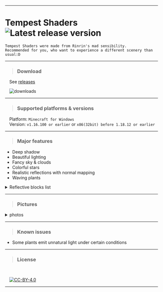 
---

# **Tempest Shaders** ![Latest release version](https://img.shields.io/github/v/release/Rinrin0413/Tempest_Shaders?color=000&label=Latest%20release&style=flat-square)

    Tempest Shaders were made from Rinrin's mad sensibility.
    Recommended for you, who want to experience a different scenery than usual:D

---

> ### Download 

&emsp;See [releases](https://github.com/Rinrin0413/Tempest_Shaders/releases)

&emsp;![downloads](https://img.shields.io/github/downloads/Rinrin0413/Tempest_Shaders/total?style=plastic)

---

> ### Supported platforms & versions

&emsp;Platform: `Minecraft for Windows`<br>
&emsp;Version: `v1.16.100 or earlier` or `x86(32bit) before 1.18.12 or earlier`

---

> ### Major features

- Deep shadow
- Beautiful lighting
- Fancy sky & clouds
- Colorful stars
- Realistic reflections with normal mapping
- Waving plants
 
<details>
<summary>Reflective blocks list</summary>
<div>

- Chiseled Deepslate
- Cracked Deepslate Bricks
- Cracked Deepslate Tiles
- Deepslate Bricks
- Deepslate {Coal, Copper, Diamond, Emerald, Gold, Iron, Lapis, Redstone} Ore
- Deepslate Tiles
- Polished Deepslate
- {Crimson, Warped} Stem
- Amethyst Block
- Amethyst Cluster
- Ancient Debris
- Anvil
- Bedrock
- Bee Nest(honey)
- Beehive(honey)
- Blast Furnace
- Blue Ice
- Bone Block
- Border
- Brewing Stand
- Brick
- Budding Amethyst
- Cartography Table
- Cauldron
- Cave Vines(berries)
- Chain Command Block
- Chain
- Chiseled Nether Bricks
- Chiseled Polished Blackstone
- Block of Coal
- Coal Ore
- Command Block
- Block of Copper(also waxed ones)
- Copper Ore
- Cracked Nether Bricks
- Cracked Polished Blackstone Bricks
- Crafting Table
- Crying Obsidian
- Cut Copper(also waxed ones)
- Daylight Sensor
- Block of Diamond
- Diamond Ore
- Iron Door
- Dragon Egg
- Block Emerald
- Emerald Ore
- Enchantment Table
- End Portal(frame)
- Exposed Copper(also waxed ones)
- Exposed Cut Copper(also waxed ones)
- Frosted Ice
- Gilded Blackstone
- Glass
- Stained Glasses(all)
- Stained Glass Pane(all)
- Tinted Glass
- Glazed Terracotta(all)
- Glow Item Frame
- Glow Lichen
- Glowstone
- Block of Gold
- Gold Ore
- Honey Block
- Honeycomb Block
- Hopper
- Ice
- Packed Ice
- Iron Bars
- Block of Iron
- Iron Ore
- Iron Trapdoor
- Jigsaw Block
- Lantern
- Lapis Lazuli Block
- Lapis Lazuli Ore
- Large Amethyst Bud
- Lightning Rod
- Lodestone
- Magma Block
- Medium Amethyst Bud
- Monster Spawner
- Nether Brick Block
- Nether Gold Ore
- Block of Netherite
- Obsidian
- Polished Blackstone
- Cracked Polished Blackstone Bricks
- Portal
- Prismarine Bricks
- Dark Prismarine
- Prismarine
- Purpur Block
- Purpur Pillar
- Block of Quartz
- Chiseled Quartz Block
- Pillar Quartz Block
- Quartz Bricks
- Smooth Quartz Block
- Quartz Ore
- Activator Rail
- Detector Rail
- Powered Rail
- Rail
- Block of Raw Copper
- Block of Raw Gold
- Block of Raw Iron
- Red Nether Brick
- Block of Redstone
- Redstone Lamp(also liting ones)
- Redstone Ore
- Repeating Command Block
- Respawn Anchor
- Sea Lantern
- Shroomlight
- Slime Block
- Small Amethyst Bud
- Smithing Table
- Smoker(liting only)
- Soul Lantern
- Polished Andesite
- Polished Diorite
- Polished Granite
- Smooth Stone
- Stone Bricks
- Chiseled Stone Bricks
- Cracked Stone Bricks
- Mossy Stone Bricks
- Stonecutter(newer)
- Structure Block
- Tinted Glass
- Weathered Copper(also waxed ones)
- Weathered Cut Copper(also waxed ones)

</div>
</details>

---

> ### Pictures

<details>
<summary>photos</summary>
<div>

<!--
![photo0](pictures/photo0.png)
![photo1](pictures/photo1.png)
![photo2](pictures/photo2.png)
![photo14](pictures/photo14.png)
![photo3](pictures/photo3.png)
![photo4](pictures/photo4.png)
![photo5](pictures/photo5.png)
![photo6](pictures/photo6.png)
![photo7](pictures/photo7.png)
![photo8](pictures/photo8.png)
![photo12](pictures/photo12.png)
![photo9](pictures/photo9.png)
![photo10](pictures/photo10.png)
![photo11](pictures/photo11.png)
![photo13](pictures/photo13.png)
![photo15](pictures/photo15.png)
-->

![photo0](https://raw.githubusercontent.com/Rinrin0413/Tempest_Shaders/master/pictures/photo0.png)
![photo1](https://raw.githubusercontent.com/Rinrin0413/Tempest_Shaders/master/pictures/photo1.png)
![photo2](https://raw.githubusercontent.com/Rinrin0413/Tempest_Shaders/master/pictures/photo2.png)
![photo14](https://raw.githubusercontent.com/Rinrin0413/Tempest_Shaders/master/pictures/photo14.png)
![photo3](https://raw.githubusercontent.com/Rinrin0413/Tempest_Shaders/master/pictures/photo3.png)
![photo4](https://raw.githubusercontent.com/Rinrin0413/Tempest_Shaders/master/pictures/photo4.png)
![photo5](https://raw.githubusercontent.com/Rinrin0413/Tempest_Shaders/master/pictures/photo5.png)
![photo6](https://raw.githubusercontent.com/Rinrin0413/Tempest_Shaders/master/pictures/photo6.png)
![photo7](https://raw.githubusercontent.com/Rinrin0413/Tempest_Shaders/master/pictures/photo7.png)
![photo8](https://raw.githubusercontent.com/Rinrin0413/Tempest_Shaders/master/pictures/photo8.png)
![photo12](https://raw.githubusercontent.com/Rinrin0413/Tempest_Shaders/master/pictures/photo12.png)
![photo9](https://raw.githubusercontent.com/Rinrin0413/Tempest_Shaders/master/pictures/photo9.png)
![photo10](https://raw.githubusercontent.com/Rinrin0413/Tempest_Shaders/master/pictures/photo10.png)
![photo11](https://raw.githubusercontent.com/Rinrin0413/Tempest_Shaders/master/pictures/photo11.png)
![photo13](https://raw.githubusercontent.com/Rinrin0413/Tempest_Shaders/master/pictures/photo13.png)
![photo15](https://raw.githubusercontent.com/Rinrin0413/Tempest_Shaders/master/pictures/photo15.png)

</div>
</details>

---

> ### Known issues

- Some plants emit unnatural light under certain conditions

---

> ### License

<br />

&emsp;[![CC-BY-4.0](https://img.shields.io/github/license/Rinrin0413/Tempest_Shaders?color=67BAB3&style=for-the-badge)](./LICENSE)

---